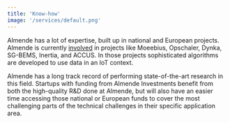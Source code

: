 ```yaml
---
title: 'Know-how'
image: '/services/default.png'
---
```


Almende has a lot of expertise, built up in national and European projects. Almende is currently 
[involved](https://almende.com/energy-projects/) in projects like Moeebius, Opschaler, Dynka, SG-BEMS, Inertia, and
ACCUS. In those projects sophisticated algorithms are developed to use data in an IoT context.

Almende has a long track record of performing state-of-the-art research in this field. Startups with funding from
Almende Investments benefit from both the high-quality R&D done at Almende, but will also have an easier time 
accessing those national or European funds to cover the most challenging parts of the technical challenges in their 
specific application area.



